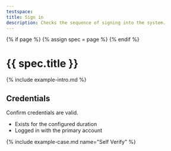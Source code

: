 ```yaml
---
testspace:
title: Sign in
description: Checks the sequence of signing into the system. 
---
```


{% if page %} {% assign spec = page %} {% endif %}

# {{ spec.title }}
{% include example-intro.md %}


## Credentials
Confirm credentials are valid.

- Exists for the configured duration
- Logged in with the primary account


{% include example-case.md name="Self Verify" %}
